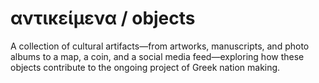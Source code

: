 # αντικείμενα / objects

A collection of cultural artifacts—from artworks, manuscripts, and photo albums to a map, a coin, and a social media feed—exploring how these objects contribute to the ongoing project of Greek nation making.

